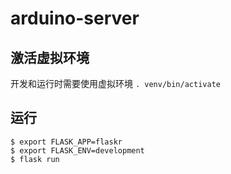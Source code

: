 # arduino-server

## 激活虚拟环境
开发和运行时需要使用虚拟环境
`. venv/bin/activate`

## 运行
```
$ export FLASK_APP=flaskr
$ export FLASK_ENV=development
$ flask run
```